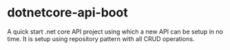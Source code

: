 # dotnetcore-api-boot
A quick start .net core API project using which a new API can be setup in no time. It is setup using repository pattern with all CRUD operations.
